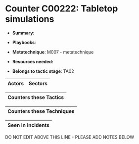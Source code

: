 # Counter C00222: Tabletop simulations

* **Summary**: 

* **Playbooks**: 

* **Metatechnique**: M007 - metatechnique

* **Resources needed:** 

* **Belongs to tactic stage**: TA02


| Actors | Sectors |
| ------ | ------- |



| Counters these Tactics |
| ---------------------- |



| Counters these Techniques |
| ------------------------- |



| Seen in incidents |
| ----------------- |


DO NOT EDIT ABOVE THIS LINE - PLEASE ADD NOTES BELOW